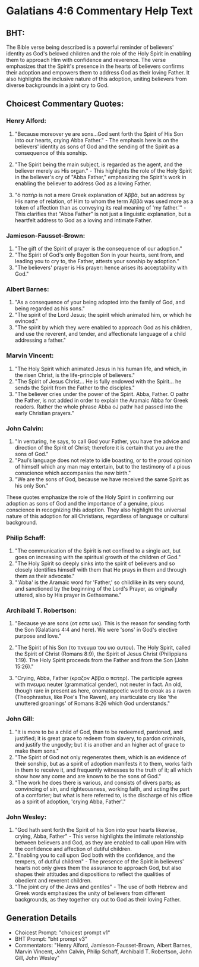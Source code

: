 # Galatians 4:6 Commentary Help Text

## BHT:
The Bible verse being described is a powerful reminder of believers' identity as God's beloved children and the role of the Holy Spirit in enabling them to approach Him with confidence and reverence. The verse emphasizes that the Spirit's presence in the hearts of believers confirms their adoption and empowers them to address God as their loving Father. It also highlights the inclusive nature of this adoption, uniting believers from diverse backgrounds in a joint cry to God.

## Choicest Commentary Quotes:
### Henry Alford:
1. "Because moreover ye are sons...God sent forth the Spirit of His Son into our hearts, crying Abba Father." - The emphasis here is on the believers' identity as sons of God and the sending of the Spirit as a consequence of this sonship.

2. "The Spirit being the main subject, is regarded as the agent, and the believer merely as His organ." - This highlights the role of the Holy Spirit in the believer's cry of "Abba Father," emphasizing the Spirit's work in enabling the believer to address God as a loving Father.

3. "ὁ πατήρ is not a mere Greek explanation of Ἀββᾶ, but an address by His name of relation, of Him to whom the term Ἀββᾶ was used more as a token of affection than as conveying its real meaning of 'my father.'" - This clarifies that "Abba Father" is not just a linguistic explanation, but a heartfelt address to God as a loving and intimate Father.

### Jamieson-Fausset-Brown:
1. "The gift of the Spirit of prayer is the consequence of our adoption."
2. "The Spirit of God's only Begotten Son in your hearts, sent from, and leading you to cry to, the Father, attests your sonship by adoption."
3. "The believers' prayer is His prayer: hence arises its acceptability with God."

### Albert Barnes:
1. "As a consequence of your being adopted into the family of God, and being regarded as his sons."
2. "The spirit of the Lord Jesus; the spirit which animated him, or which he evinced."
3. "The spirit by which they were enabled to approach God as his children, and use the reverent, and tender, and affectionate language of a child addressing a father."

### Marvin Vincent:
1. "The Holy Spirit which animated Jesus in his human life, and which, in the risen Christ, is the life-principle of believers."
2. "The Spirit of Jesus Christ... He is fully endowed with the Spirit... he sends the Spirit from the Father to the disciples."
3. "The believer cries under the power of the Spirit. Abba, Father. O pathr the Father, is not added in order to explain the Aramaic Abba for Greek readers. Rather the whole phrase Abba oJ pathr had passed into the early Christian prayers."

### John Calvin:
1. "In venturing, he says, to call God your Father, you have the advice and direction of the Spirit of Christ; therefore it is certain that you are the sons of God."
2. "Paul’s language does not relate to idle boasting, or to the proud opinion of himself which any man may entertain, but to the testimony of a pious conscience which accompanies the new birth."
3. "We are the sons of God, because we have received the same Spirit as his only Son."

These quotes emphasize the role of the Holy Spirit in confirming our adoption as sons of God and the importance of a genuine, pious conscience in recognizing this adoption. They also highlight the universal nature of this adoption for all Christians, regardless of language or cultural background.

### Philip Schaff:
1. "The communication of the Spirit is not confined to a single act, but goes on increasing with the spiritual growth of the children of God."
2. "The Holy Spirit so deeply sinks into the spirit of believers and so closely identifies himself with them that He prays in them and through them as their advocate."
3. "'Abba' is the Aramaic word for 'Father,' so childlike in its very sound, and sanctioned by the beginning of the Lord's Prayer, as originally uttered, also by His prayer in Gethsemane."

### Archibald T. Robertson:
1. "Because ye are sons (οτ εστε υιο). This is the reason for sending forth the Son (Galatians 4:4 and here). We were 'sons' in God's elective purpose and love."

2. "The Spirit of his Son (το πνευμα του υιο αυτου). The Holy Spirit, called the Spirit of Christ (Romans 8:9), the Spirit of Jesus Christ (Philippians 1:19). The Holy Spirit proceeds from the Father and from the Son (John 15:26)."

3. "Crying, Abba, Father (κραζον Αββα ο πατηρ). The participle agrees with πνευμα neuter (grammatical gender), not neuter in fact. An old, though rare in present as here, onomatopoetic word to croak as a raven (Theophrastus, like Poe's The Raven), any inarticulate cry like 'the unuttered groanings' of Romans 8:26 which God understands."

### John Gill:
1. "It is more to be a child of God, than to be redeemed, pardoned, and justified; it is great grace to redeem from slavery, to pardon criminals, and justify the ungodly; but it is another and an higher act of grace to make them sons."
2. "The Spirit of God not only regenerates them, which is an evidence of their sonship, but as a spirit of adoption manifests it to them, works faith in them to receive it, and frequently witnesses to the truth of it; all which show how any come and are known to be the sons of God."
3. "The work he does there is various, and consists of divers parts; as convincing of sin, and righteousness, working faith, and acting the part of a comforter; but what is here referred to, is the discharge of his office as a spirit of adoption, 'crying Abba, Father'."

### John Wesley:
1. "God hath sent forth the Spirit of his Son into your hearts likewise, crying, Abba, Father" - This verse highlights the intimate relationship between believers and God, as they are enabled to call upon Him with the confidence and affection of dutiful children.
2. "Enabling you to call upon God both with the confidence, and the tempers, of dutiful children" - The presence of the Spirit in believers' hearts not only gives them the assurance to approach God, but also shapes their attitudes and dispositions to reflect the qualities of obedient and reverent children.
3. "The joint cry of the Jews and gentiles" - The use of both Hebrew and Greek words emphasizes the unity of believers from different backgrounds, as they together cry out to God as their loving Father.


## Generation Details
- Choicest Prompt: "choicest prompt v1"
- BHT Prompt: "bht prompt v3"
- Commentators: "Henry Alford, Jamieson-Fausset-Brown, Albert Barnes, Marvin Vincent, John Calvin, Philip Schaff, Archibald T. Robertson, John Gill, John Wesley"
